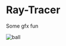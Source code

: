 # Ray-Tracer
Some gfx fun

![ball](https://lh3.googleusercontent.com/-3tvreQFNSjg/WwoDgdH1i8I/AAAAAAAANdQ/cZd7Tc6JCtYbGOKOCDd4iyt0T1WyoyWQQCL0BGAYYCw/h762/2018-05-26.png)
